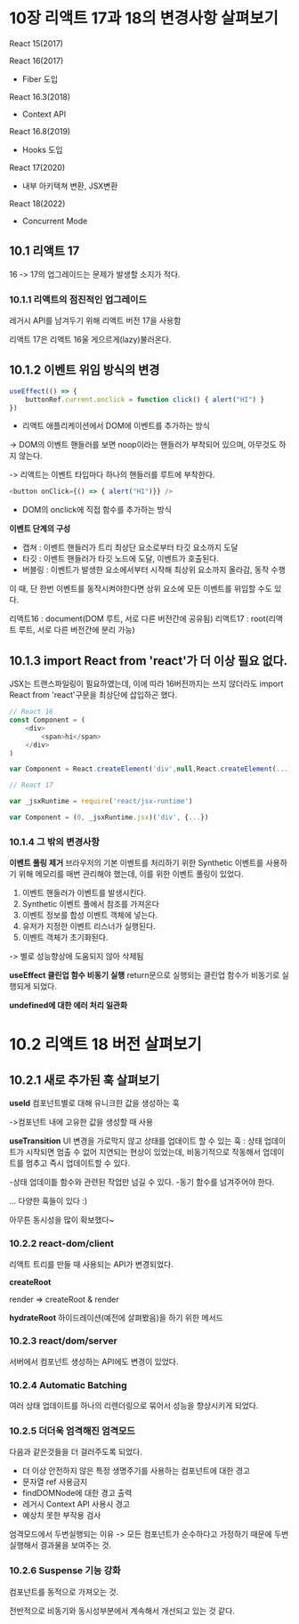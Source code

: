 # 10장 리액트 17과 18의 변경사항 살펴보기
React 15(2017)

React 16(2017)
- Fiber 도입

React 16.3(2018) 
- Context API

React 16.8(2019)
- Hooks 도입

React 17(2020)
- 내부 아키텍쳐 변환, JSX변환

React 18(2022)
- Concurrent Mode


## 10.1 리액트 17
16 -> 17의 업그레이드는 문제가 발생할 소지가 적다.

### 10.1.1 리액트의 점진적인 업그레이드
레거시 API를 남겨두기 위해 리액트 버전 17을 사용함

리액트 17은 리액트 16울 게으르게(lazy)불러온다.

## 10.1.2 이벤트 위임 방식의 변경
```javascript
useEffect(() => {
    buttonRef.current.onclick = function click() { alert("HI") }
})
```
- 리액트 애플리케이션에서 DOM에 이벤트를 추가하는 방식

-> DOM의 이벤트 핸들러를 보면 noop이라는 핸들러가 부착되어 있으며, 아무것도 하지 않는다.

-> 리액트는 이벤트 타입마다 하나의 핸들러를 루트에 부착한다.

```typescript
<button onClick={() => { alert("HI")}} />
```
- DOM의 onclick에 직접 함수를 추가하는 방식


**이벤트 단계의 구성**
- 캡쳐 : 이벤트 핸들러가 트리 최상단 요소로부터 타깃 요소까지 도달
- 타깃 : 이벤트 핸들러가 타깃 노드에 도달, 이벤트가 호출된다.
- 버블링 : 이벤트가 발생한 요소에서부터 시작해 최상위 요소까지 올라감, 동작 수행

이 때, 단 한번 이벤트를 동작시켜야한다면 상위 요소에 모든 이벤트를 위임할 수도 있다.

리액트16 : document(DOM 루트, 서로 다른 버전간에 공유됨)
리액트17 : root(리액트 루트, 서로 다른 버전간에 분리 가능)

## 10.1.3 import React from 'react'가 더 이상 필요 없다.
JSX는 트랜스파일링이 필요하였는데, 이에 따라 16버전까지는 쓰지 않더라도 import React from 'react'구문을 최상단에 삽입하곤 했다.

```javascript
// React 16
const Component = (
    <div>
        <span>hi</span>
    </div>
)

var Component = React.createElement('div',null,React.createElement(...))

// React 17

var _jsxRuntime = require('react/jsx-runtime')

var Component = (0, _jsxRuntime.jsx)('div', {...})
```

### 10.1.4 그 밖의 변경사항
**이벤트 풀링 제거**
브라우저의 기본 이벤트를 처리하기 위한 Synthetic 이벤트를 사용하기 위해 메모리를 매번 관리해야 했는데, 이를 위한 이벤트 풀링이 있었다.
1. 이벤트 핸들러가 이벤트를 발생시킨다.
2. Synthetic 이벤트 풀에서 참조를 가져온다
3. 이벤트 정보를 합성 이벤트 객체에 넣는다.
4. 유저가 지정한 이벤트 리스너가 실행된다.
5. 이벤트 객체가 초기화된다.

-> 별로 성능향상에 도움되지 않아 삭제됨

**useEffect 클린업 함수 비동기 실행**
return문으로 실행되는 클린업 함수가 비동기로 실행되게 되었다.

**undefined에 대한 에러 처리 일관화**

# 10.2 리액트 18 버전 살펴보기
## 10.2.1 새로 추가된 훅 살펴보기
**useId**
컴포넌트별로 대해 유니크한 값을 생성하는 훅

->컴포넌트 내에 고유한 값을 생성할 때 사용

**useTransition**
UI 변경을 가로막지 않고 상태를 업데이트 할 수 있는 훅
: 상태 업데이트가 시작되면 멈출 수 없어 지연되는 현상이 있었는데, 비동기적으로 작동해서 업데이트를 멈추고 즉시 업데이트할 수 있다.

-상태 업데이틑 함수와 관련된 작업만 넘길 수 있다.
-동기 함수를 넘겨주어야 한다.

... 다양한 훅들이 있다 :)

아무튼 동시성을 많이 확보했다~

### 10.2.2 react-dom/client
리액트 트리를 만들 때 사용되는 API가 변경되었다.

**createRoot**

render => createRoot & render

**hydrateRoot**
하이드레이션(예전에 살펴봤음)을 하기 위한 메서드

### 10.2.3 react/dom/server
서버에서 컴포넌트 생성하는 API에도 변경이 있었다.

### 10.2.4 Automatic Batching
여러 상태 업데이트를 하나의 리렌더링으로 묶어서 성능을 향상시키게 되었다.

### 10.2.5 더더욱 엄격해진 엄격모드
다음과 같은것들을 더 걸러주도록 되었다.
- 더 이상 안전하지 않은 특정 생명주기를 사용하는 컴포넌트에 대한 경고
- 문자열 ref 사용금지
- findDOMNode에 대한 경고 출력
- 레거시 Context API 사용시 경고
- 예상치 못한 부작용 검사

엄격모드에서 두번실행되는 이유 -> 모든 컴포넌트가 순수하다고 가정하기 때문에 두번 실행해서 결과물을 보여주는 것.

### 10.2.6 Suspense 기능 강화
컴포넌트를 동적으로 가져오는 것.

전반적으로 비동기와 동시성부분에서 계속해서 개선되고 있는 것 같다.



